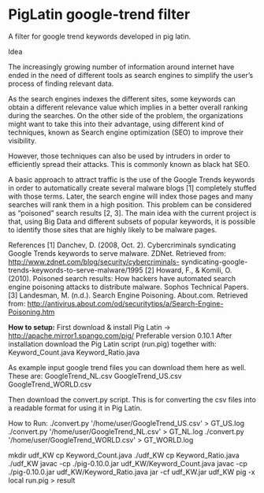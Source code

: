 PigLatin google-trend filter
=============================

A filter for google trend keywords developed in pig latin.

Idea

The increasingly growing number of information around internet have ended in the need of different tools as search engines to simplify the user’s process of finding relevant data.

As the search engines indexes the different sites, some keywords can obtain a different relevance value which implies in a better overall ranking during the searches. On the other side of the problem, the organizations might want to take this into their advantage, using different kind of techniques, known as Search engine optimization (SEO) to improve their visibility.

However, those techniques can also be used by intruders in order to efficiently spread their attacks. This is commonly known as black hat SEO.

A basic approach to attract traffic is the use of the Google Trends keywords in order to automatically create several malware blogs [1] completely stuffed with those terms. Later, the search engine will index those pages and many searches will rank them in a high position. This problem can be considered as “poisoned” search results [2, 3].
The main idea with the current project is that, using Big Data and different subsets of popular keywords, it is possible to identify those sites that are highly likely to be malware pages.

References
[1]	Danchev, D. (2008, Oct. 2). Cybercriminals syndicating Google Trends keywords to serve malware. ZDNet. Retrieved from: http://www.zdnet.com/blog/security/cybercriminals- syndicating-google-trends-keywords-to-serve-malware/1995
[2]	Howard, F., & Komili, O. (2010). Poisoned search results: How hackers have automated search engine poisoning attacks to distribute malware. Sophos Technical Papers.
[3]	Landesman, M. (n.d.). Search Engine Poisoning. About.com. Retrieved from: http://antivirus.about.com/od/securitytips/a/Search-Engine-Poisoning.htm

<b>How to setup:</b>
First download & install Pig Latin -> http://apache.mirror1.spango.com/pig/
Preferable version 0.10.1
After installation download the Pig Latin script (run.pig) together with:
Keyword_Count.java 
Keyword_Ratio.java

As example input google trend files you can download them here as well.
These are:
GoogleTrend_NL.csv
GoogleTrend_US.csv
GoogleTrend_WORLD.csv

Then download the convert.py script.
This is for converting the csv files into a readable format for using it in Pig Latin.

How to Run:
./convert.py '/home/user/GoogleTrend_US.csv' > GT_US.log
./convert.py '/home/user/GoogleTrend_NL.csv' > GT_NL.log
./convert.py '/home/user/GoogleTrend_WORLD.csv' > GT_WORLD.log

mkdir udf_KW
cp Keyword_Count.java ./udf_KW
cp Keyword_Ratio.java ./udf_KW
javac -cp ./pig-0.10.0.jar udf_KW/Keyword_Count.java
javac -cp ./pig-0.10.0.jar udf_KW/Keyword_Ratio.java
jar -cf udf_KW.jar udf_KW
pig -x local run.pig > result

